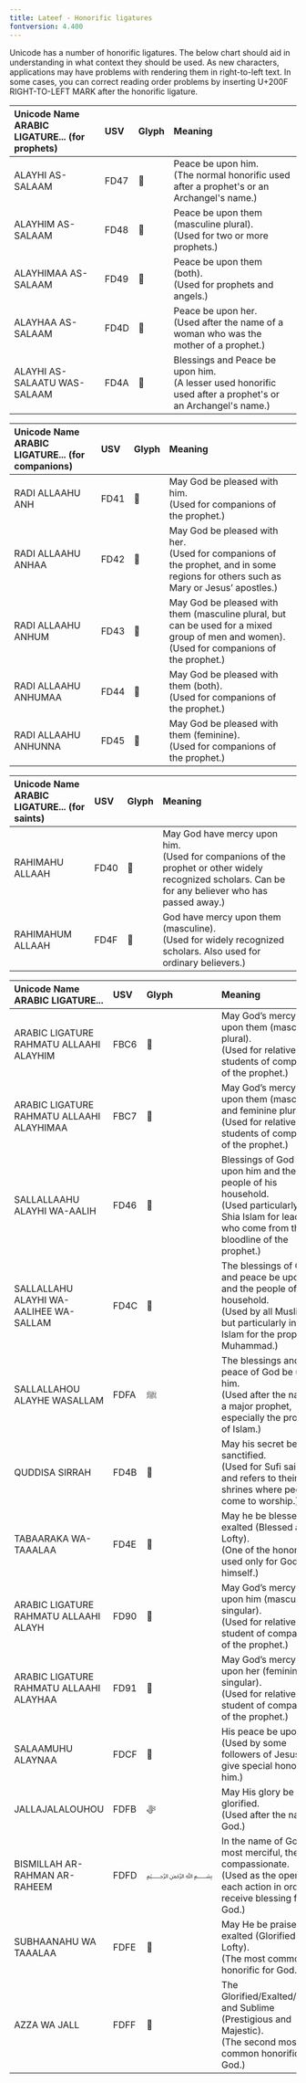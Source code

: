 ```yaml
---
title: Lateef - Honorific ligatures
fontversion: 4.400
---
```


Unicode has a number of honorific ligatures. The below chart should aid in understanding in what context they should be used. As new characters, applications may have problems with rendering them in right-to-left text. In some cases, you can correct reading order problems by inserting U+200F RIGHT-TO-LEFT MARK after the honorific ligature.

Unicode Name</br>ARABIC LIGATURE... (for prophets) | USV | Glyph | Meaning
:------------- | :--- | :--- | :------------- 
ALAYHI AS-SALAAM | FD47 | <span class='lateef-R normal'>﵇ </span>  | Peace be upon him.</br>(The normal honorific used after a prophet's or an Archangel's name.)
ALAYHIM AS-SALAAM | FD48 | <span class='lateef-R normal'>﵈ </span>  | Peace be upon them (masculine plural).</br>(Used for two or more prophets.)
ALAYHIMAA AS-SALAAM | FD49 | <span class='lateef-R normal'>﵉ </span>  | Peace be upon them (both).</br>(Used for prophets and angels.)
ALAYHAA AS-SALAAM | FD4D | <span class='lateef-R normal'>﵍ </span>  | Peace be upon her.</br>(Used after the name of a woman who was the mother of a prophet.)
ALAYHI AS-SALAATU WAS-SALAAM | FD4A | <span class='lateef-R normal'>﵊ </span> | Blessings and Peace be upon him.</br>(A lesser used honorific used after a prophet's or an Archangel's name.)

 

Unicode Name</br>ARABIC LIGATURE... (for companions) | USV | Glyph | Meaning
:------------- | :--- | :--- | :------------- 
RADI ALLAAHU ANH | FD41 | <span class='lateef-R normal'>﵁ </span>  | May God be pleased with him.</br>(Used for companions of the prophet.)
RADI ALLAAHU ANHAA | FD42 | <span class='lateef-R normal'>﵂ </span>  | May God be pleased with her.</br>(Used for companions of the prophet, and in some regions for others such as Mary or Jesus’ apostles.)
RADI ALLAAHU ANHUM | FD43 | <span class='lateef-R normal'>﵃ </span> | May God be pleased with them (masculine plural, but can be used for a mixed group of men and women).</br>(Used for companions of the prophet.)
RADI ALLAAHU ANHUMAA | FD44 | <span class='lateef-R normal'>﵄ </span> | May God be pleased with them (both).</br>(Used for companions of the prophet.)
RADI ALLAAHU ANHUNNA | FD45 | <span class='lateef-R normal'>﵅ </span>  | May God be pleased with them (feminine).</br>(Used for companions of the prophet.)



Unicode Name</br>ARABIC LIGATURE... (for saints) | USV | Glyph | Meaning
:------------- | :--- | :--- | :------------- 
RAHIMAHU ALLAAH | FD40 | <span class='lateef-R normal'>﵀</span>  | May God have mercy upon him.</br>(Used for companions of the prophet or other widely recognized scholars. Can be for any believer who has passed away.)
RAHIMAHUM ALLAAH | FD4F | <span class='lateef-R normal'>﵏ </span>  | God have mercy upon them (masculine).</br>(Used for widely recognized scholars. Also used for ordinary believers.)



Unicode Name</br>ARABIC LIGATURE... | USV | Glyph | Meaning
:------------- | :--- | :--- | :------------- 
ARABIC LIGATURE RAHMATU ALLAAHI ALAYHIM | FBC6 |<span class='lateef-R normal'>&#xFBC6;</span>|May God’s mercy be upon them (masculine plural).</br>(Used for relatives or students of companions of the prophet.)
ARABIC LIGATURE RAHMATU ALLAAHI ALAYHIMAA | FBC7 |<span class='lateef-R normal'>&#xFBC7;</span>|May God’s mercy be upon them (masculine and feminine plural).</br>(Used for relatives or students of companions of the prophet.)
SALLALLAAHU ALAYHI WA-AALIH | FD46 | <span class='lateef-R normal'>﵆ </span>  | Blessings of God be upon him and the people of his household.</br>(Used particularly in Shia Islam for leaders who come from the bloodline of the prophet.)
SALLALLAHU ALAYHI WA-AALIHEE WA-SALLAM | FD4C | <span class='lateef-R normal'>﵌ </span> | The blessings of God and peace be upon him and the people of his household.</br>(Used by all Muslims, but particularly in Shia Islam for the prophet Muhammad.)
SALLALLAHOU ALAYHE WASALLAM  | FDFA | <span class='lateef-R normal'>ﷺ</span> | The blessings and peace of God be upon him. </br>(Used after the name of a major prophet, especially the prophet of Islam.)
QUDDISA SIRRAH | FD4B | <span class='lateef-R normal'>﵋ </span> | May his secret be sanctified.</br>(Used for Sufi saints, and refers to their shrines where people come to worship.)
TABAARAKA WA-TAAALAA | FD4E | <span class='lateef-R normal'>﵎ </span> | May he be blessed and exalted (Blessed and Lofty).</br>(One of the honorifics used only for God himself.)
ARABIC LIGATURE RAHMATU ALLAAHI ALAYH | FD90 |<span class='lateef-R normal'>&#xFD90;</span>|May God’s mercy be upon him (masculine singular).</br>(Used for relative or student of companions of the prophet.)
ARABIC LIGATURE RAHMATU ALLAAHI ALAYHAA | FD91 |<span class='lateef-R normal'>&#xFD91;</span>|May God’s mercy be upon her (feminine singular).</br>(Used for relative or student of companions of the prophet.)
SALAAMUHU ALAYNAA | FDCF | <span class='lateef-R normal'>﷏ </span> | His peace be upon us.</br>(Used by some followers of Jesus to give special honor to him.)
JALLAJALALOUHOU | FDFB | <span class='lateef-R normal'>ﷻ</span> | May His glory be glorified.</br>(Used after the name of God.)
BISMILLAH AR-RAHMAN AR-RAHEEM | FDFD | <span class='lateef-R small'>﷽ </span> | In the name of God, the most merciful, the most compassionate.</br>(Used as the opening of each action in order to receive blessing from God.)
SUBHAANAHU WA TAAALAA | FDFE | <span class='lateef-R normal'>﷾ </span> | May He be praised and exalted (Glorified and Lofty).</br>(The most common honorific for God.)
AZZA WA JALL | FDFF | <span class='lateef-R normal'>﷿ </span> | The Glorified/Exalted/Mighty and Sublime (Prestigious and Majestic).</br>(The second most common honorific for God.)


<!-- PRODUCT SITE ONLY
[font id='lateef' face='lateef-Regular' bold='lateef-Bold' size='150%' rtl=1]
[font id='lateefL' face='lateef-Regular' bold='lateef-Bold' size='150%' ltr=1]
-->
